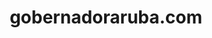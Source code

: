 ---
layout: post
title:  "gobernadoraruba.com"
internal_url:  "/dutchgov/gobernadoraruba.com.html"
categories: dutchgov
---